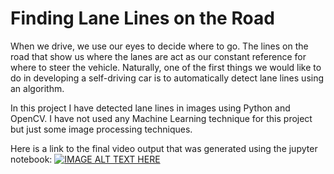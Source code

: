 # **Finding Lane Lines on the Road** 

When we drive, we use our eyes to decide where to go.  The lines on the road that show us where the lanes are act as our constant reference for where to steer the vehicle.  Naturally, one of the first things we would like to do in developing a self-driving car is to automatically detect lane lines using an algorithm.

In this project I have detected lane lines in images using Python and OpenCV. I have not used any Machine Learning technique for this project but just some image processing techniques.

Here is a link to the final video output that was generated using the jupyter notebook:
[![IMAGE ALT TEXT HERE](https://img.youtube.com/vi/MZiqBbeHvQQ/0.jpg)](https://www.youtube.com/watch?v=MZiqBbeHvQQ)
